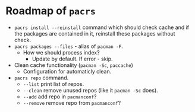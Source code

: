 # Roadmap of `pacrs`

- `pacrs install --reinstall` command which should check cache and if the
  packages are contained in it, reinstall these packages without check.
- `pacrs packages --files` - alias of `pacman -F`.
  - How we should process index?
    - Update by default. If error - skip.
- Clean cache functionality (`pacman -Sc`, `paccache`)
  - Configuration for automaticly clean.
- `pacrs repo` command.
  - `--list` print list of repos.
  - `--clean` remove unused repos (like it `pacman -Sc` does).
  - `--add` add repo in `pacmanconf`?
  - `--remove` remove repo from `pacmanconf`?
